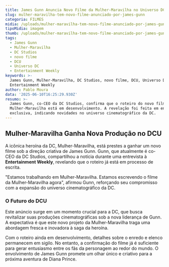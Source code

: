 ```yaml
---
title: James Gunn Anuncia Novo Filme da Mulher-Maravilha no Universo DC
slug: mulher-maravilha-tem-novo-filme-anunciado-por-james-gunn
categoria: FILMES
midia: /uploads/mulher-maravilha-tem-novo-filme-anunciado-por-james-gunn-thumb.png
tipoMidia: imagem
thumb: /uploads/mulher-maravilha-tem-novo-filme-anunciado-por-james-gunn-thumb.png
tags:
  - James Gunn
  - Mulher-Maravilha
  - DC Studios
  - novo filme
  - DCU
  - Universo DC
  - Entertainment Weekly
keywords: >-
  James Gunn, Mulher-Maravilha, DC Studios, novo filme, DCU, Universo DC,
  Entertainment Weekly
author: Pablo Moura
data: '2025-06-10T16:25:29.930Z'
resumo: >-
  James Gunn, co-CEO da DC Studios, confirma que o roteiro do novo filme da
  Mulher-Maravilha está em desenvolvimento. A revelação foi feita em entrevista
  exclusiva, indicando novidades no universo cinematográfico da DC.
---
```


## Mulher-Maravilha Ganha Nova Produção no DCU

A icônica heroína da DC, Mulher-Maravilha, está prestes a ganhar um novo filme sob a direção criativa de James Gunn. Gunn, que atualmente é co-CEO da DC Studios, compartilhou a notícia durante uma entrevista à **Entertainment Weekly**, revelando que o roteiro já está em processo de escrita.

"Estamos trabalhando em Mulher-Maravilha. Estamos escrevendo o filme da Mulher-Maravilha agora", afirmou Gunn, reforçando seu compromisso com a expansão do universo cinematográfico da DC.

### O Futuro do DCU

Este anúncio surge em um momento crucial para a DC, que busca revitalizar suas produções cinematográficas sob a nova liderança de Gunn. A expectativa é que este novo projeto da Mulher-Maravilha traga uma abordagem fresca e inovadora à saga da heroína.

Com o roteiro ainda em desenvolvimento, detalhes sobre o enredo e elenco permanecem em sigilo. No entanto, a confirmação do filme já é suficiente para gerar entusiasmo entre os fãs da personagem ao redor do mundo. O envolvimento de James Gunn promete um olhar único e criativo para a próxima aventura de Diana Prince.
